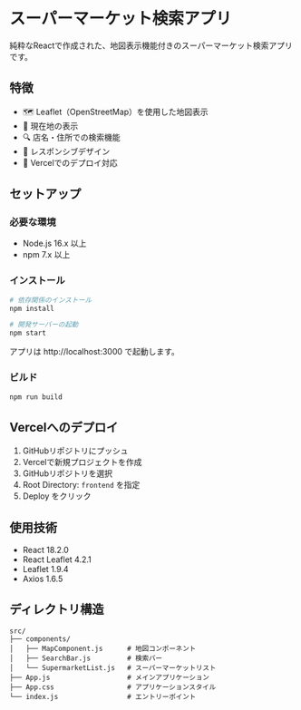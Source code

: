 # スーパーマーケット検索アプリ

純粋なReactで作成された、地図表示機能付きのスーパーマーケット検索アプリです。

## 特徴

- 🗺️ Leaflet（OpenStreetMap）を使用した地図表示
- 📍 現在地の表示
- 🔍 店名・住所での検索機能
- 📱 レスポンシブデザイン
- 🚀 Vercelでのデプロイ対応

## セットアップ

### 必要な環境

- Node.js 16.x 以上
- npm 7.x 以上

### インストール

```bash
# 依存関係のインストール
npm install

# 開発サーバーの起動
npm start
```

アプリは http://localhost:3000 で起動します。

### ビルド

```bash
npm run build
```

## Vercelへのデプロイ

1. GitHubリポジトリにプッシュ
2. Vercelで新規プロジェクトを作成
3. GitHubリポジトリを選択
4. Root Directory: `frontend` を指定
5. Deploy をクリック

## 使用技術

- React 18.2.0
- React Leaflet 4.2.1
- Leaflet 1.9.4
- Axios 1.6.5

## ディレクトリ構造

```
src/
├── components/
│   ├── MapComponent.js      # 地図コンポーネント
│   ├── SearchBar.js         # 検索バー
│   └── SupermarketList.js   # スーパーマーケットリスト
├── App.js                   # メインアプリケーション
├── App.css                  # アプリケーションスタイル
└── index.js                 # エントリーポイント
```